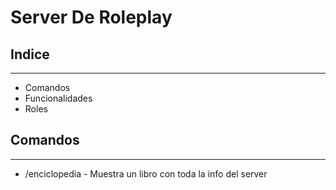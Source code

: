 # Server De Roleplay

## Indice
***
- Comandos
- Funcionalidades
- Roles

## Comandos
***

- /enciclopedia - Muestra un libro con toda la info del server
